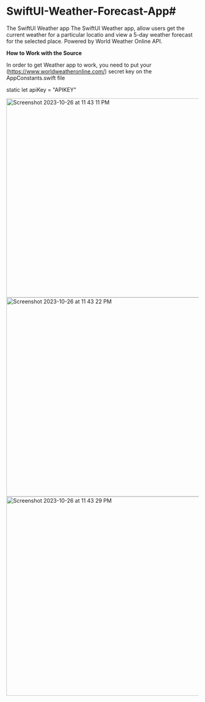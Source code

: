 # SwiftUI-Weather-Forecast-App#
The SwiftUI Weather app
The SwiftUI Weather app, allow users get the current weather for a particular locatio and view a 5-day weather forecast for the selected place. Powered by World Weather Online API.


**How to Work with the Source**


In order to get Weather app to work, 
you need to put your (https://www.worldweatheronline.com/) secret key on the 
AppConstants.swift file


static let apiKey = "APIKEY"


<img width="521" alt="Screenshot 2023-10-26 at 11 43 11 PM" src="https://github.com/UpendraNimmala2023/SwiftUI-Weather-Forecast-App/assets/135559739/7b5099ee-a44b-4d06-a4c7-5334149ec367">   <img width="521" alt="Screenshot 2023-10-26 at 11 43 22 PM" src="https://github.com/UpendraNimmala2023/SwiftUI-Weather-Forecast-App/assets/135559739/1a11f0f4-11fe-4639-b70d-5689afa9b9af">  <img width="521" alt="Screenshot 2023-10-26 at 11 43 29 PM" src="https://github.com/UpendraNimmala2023/SwiftUI-Weather-Forecast-App/assets/135559739/2abc36c8-b93b-4978-8ead-813dbd484ba8">


